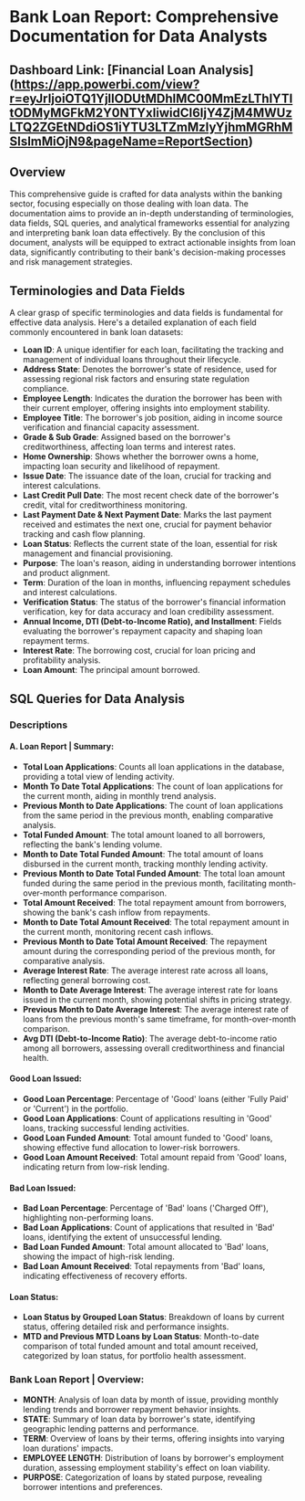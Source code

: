 # Bank Loan Report: Comprehensive Documentation for Data Analysts

## Dashboard Link: [Financial Loan Analysis] (https://app.powerbi.com/view?r=eyJrIjoiOTQ1YjllODUtMDhlMC00MmEzLThlYTItODMyMGFkM2Y0NTYxIiwidCI6IjY4ZjM4MWUzLTQ2ZGEtNDdiOS1iYTU3LTZmMzIyYjhmMGRhMSIsImMiOjN9&pageName=ReportSection)
## Overview

This comprehensive guide is crafted for data analysts within the banking sector, focusing especially on those dealing with loan data. The documentation aims to provide an in-depth understanding of terminologies, data fields, SQL queries, and analytical frameworks essential for analyzing and interpreting bank loan data effectively. By the conclusion of this document, analysts will be equipped to extract actionable insights from loan data, significantly contributing to their bank's decision-making processes and risk management strategies.

## Terminologies and Data Fields

A clear grasp of specific terminologies and data fields is fundamental for effective data analysis. Here's a detailed explanation of each field commonly encountered in bank loan datasets:

- **Loan ID**: A unique identifier for each loan, facilitating the tracking and management of individual loans throughout their lifecycle.
- **Address State**: Denotes the borrower's state of residence, used for assessing regional risk factors and ensuring state regulation compliance.
- **Employee Length**: Indicates the duration the borrower has been with their current employer, offering insights into employment stability.
- **Employee Title**: The borrower's job position, aiding in income source verification and financial capacity assessment.
- **Grade & Sub Grade**: Assigned based on the borrower's creditworthiness, affecting loan terms and interest rates.
- **Home Ownership**: Shows whether the borrower owns a home, impacting loan security and likelihood of repayment.
- **Issue Date**: The issuance date of the loan, crucial for tracking and interest calculations.
- **Last Credit Pull Date**: The most recent check date of the borrower's credit, vital for creditworthiness monitoring.
- **Last Payment Date & Next Payment Date**: Marks the last payment received and estimates the next one, crucial for payment behavior tracking and cash flow planning.
- **Loan Status**: Reflects the current state of the loan, essential for risk management and financial provisioning.
- **Purpose**: The loan's reason, aiding in understanding borrower intentions and product alignment.
- **Term**: Duration of the loan in months, influencing repayment schedules and interest calculations.
- **Verification Status**: The status of the borrower's financial information verification, key for data accuracy and loan credibility assessment.
- **Annual Income, DTI (Debt-to-Income Ratio), and Installment**: Fields evaluating the borrower's repayment capacity and shaping loan repayment terms.
- **Interest Rate**: The borrowing cost, crucial for loan pricing and profitability analysis.
- **Loan Amount**: The principal amount borrowed.

## SQL Queries for Data Analysis

### Descriptions

#### A. Loan Report | Summary:

- **Total Loan Applications**: Counts all loan applications in the database, providing a total view of lending activity.
- **Month To Date Total Applications**: The count of loan applications for the current month, aiding in monthly trend analysis.
- **Previous Month to Date Applications**: The count of loan applications from the same period in the previous month, enabling comparative analysis.
- **Total Funded Amount**: The total amount loaned to all borrowers, reflecting the bank's lending volume.
- **Month to Date Total Funded Amount**: The total amount of loans disbursed in the current month, tracking monthly lending activity.
- **Previous Month to Date Total Funded Amount**: The total loan amount funded during the same period in the previous month, facilitating month-over-month performance comparison.
- **Total Amount Received**: The total repayment amount from borrowers, showing the bank's cash inflow from repayments.
- **Month to Date Total Amount Received**: The total repayment amount in the current month, monitoring recent cash inflows.
- **Previous Month to Date Total Amount Received**: The repayment amount during the corresponding period of the previous month, for comparative analysis.
- **Average Interest Rate**: The average interest rate across all loans, reflecting general borrowing cost.
- **Month to Date Average Interest**: The average interest rate for loans issued in the current month, showing potential shifts in pricing strategy.
- **Previous Month to Date Average Interest**: The average interest rate of loans from the previous month's same timeframe, for month-over-month comparison.
- **Avg DTI (Debt-to-Income Ratio)**: The average debt-to-income ratio among all borrowers, assessing overall creditworthiness and financial health.

#### Good Loan Issued:

- **Good Loan Percentage**: Percentage of 'Good' loans (either 'Fully Paid' or 'Current') in the portfolio.
- **Good Loan Applications**: Count of applications resulting in 'Good' loans, tracking successful lending activities.
- **Good Loan Funded Amount**: Total amount funded to 'Good' loans, showing effective fund allocation to lower-risk borrowers.
- **Good Loan Amount Received**: Total amount repaid from 'Good' loans, indicating return from low-risk lending.

#### Bad Loan Issued:

- **Bad Loan Percentage**: Percentage of 'Bad' loans ('Charged Off'), highlighting non-performing loans.
- **Bad Loan Applications**: Count of applications that resulted in 'Bad' loans, identifying the extent of unsuccessful lending.
- **Bad Loan Funded Amount**: Total amount allocated to 'Bad' loans, showing the impact of high-risk lending.
- **Bad Loan Amount Received**: Total repayments from 'Bad' loans, indicating effectiveness of recovery efforts.

#### Loan Status:

- **Loan Status by Grouped Loan Status**: Breakdown of loans by current status, offering detailed risk and performance insights.
- **MTD and Previous MTD Loans by Loan Status**: Month-to-date comparison of total funded amount and total amount received, categorized by loan status, for portfolio health assessment.

### Bank Loan Report | Overview:

- **MONTH**: Analysis of loan data by month of issue, providing monthly lending trends and borrower repayment behavior insights.
- **STATE**: Summary of loan data by borrower's state, identifying geographic lending patterns and performance.
- **TERM**: Overview of loans by their terms, offering insights into varying loan durations' impacts.
- **EMPLOYEE LENGTH**: Distribution of loans by borrower's employment duration, assessing employment stability's effect on loan viability.
- **PURPOSE**: Categorization of loans by stated purpose, revealing borrower intentions and preferences.
